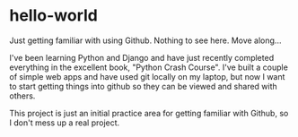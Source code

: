 # hello-world
Just getting familiar with using Github. Nothing to see here. Move along...

I've been learning Python and Django and have just recently completed everything in the excellent book, "Python Crash Course".
I've built a couple of simple web apps and have used git locally on my laptop, but now I want to start getting things into 
github so they can be viewed and shared with others.

This project is just an initial practice area for getting familiar with Github, so I don't mess up a real project.

